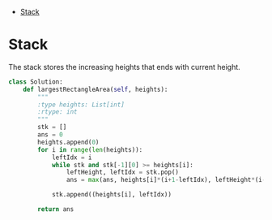 - [Stack](#stack)


# Stack

The stack stores the increasing heights that ends with current height.

```python
class Solution:
    def largestRectangleArea(self, heights):
        """
        :type heights: List[int]
        :rtype: int
        """
        stk = []
        ans = 0
        heights.append(0)
        for i in range(len(heights)):
            leftIdx = i
            while stk and stk[-1][0] >= heights[i]:
                leftHeight, leftIdx = stk.pop()
                ans = max(ans, heights[i]*(i+1-leftIdx), leftHeight*(i-leftIdx))

            stk.append((heights[i], leftIdx))

        return ans
```
